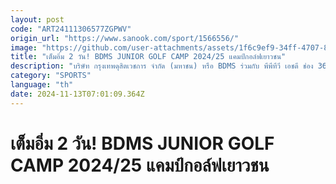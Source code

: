 ```yaml
---
layout: post
code: "ART24111306577ZGPWV"
origin_url: "https://www.sanook.com/sport/1566556/"
image: "https://github.com/user-attachments/assets/1f6c9ef9-34ff-4707-897d-14442ac8208c"
title: "เต็มอิ่ม 2 วัน! BDMS JUNIOR GOLF CAMP 2024/25 แคมป์กอล์ฟเยาวชน"
description: "บริษัท กรุงเทพดุสิตเวชการ จำกัด (มหาชน) หรือ BDMS ร่วมกับ พีพีทีวี เอชดี ช่อง 36 จัดกอล์ฟแคมป์เยาวชนในโครงการ “BDMS JUNIOR GOLF CAMP 2024/2025” "
category: "SPORTS"
language: "th"
date: 2024-11-13T07:01:09.364Z
---
```


# เต็มอิ่ม 2 วัน! BDMS JUNIOR GOLF CAMP 2024/25 แคมป์กอล์ฟเยาวชน